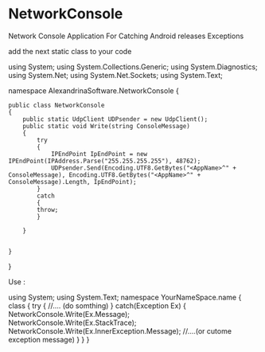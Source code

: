 # NetworkConsole
Network Console Application For Catching Android releases Exceptions





add the next static  class to your code



using System;
using System.Collections.Generic;
using System.Diagnostics;
using System.Net;
using System.Net.Sockets;
using System.Text;


namespace AlexandrinaSoftware.NetworkConsole
{

    public class NetworkConsole
    {
        public static UdpClient UDPsender = new UdpClient();
        public static void Write(string ConsoleMessage)
        {
            try
            {
                IPEndPoint IpEndPoint = new IPEndPoint(IPAddress.Parse("255.255.255.255"), 48762);
                UDPsender.Send(Encoding.UTF8.GetBytes("<AppName>^" + ConsoleMessage), Encoding.UTF8.GetBytes("<AppName>^" + ConsoleMessage).Length, IpEndPoint);
            }
            catch
            {
            throw;
            }
         
        }
        

    }
}




Use :


using System;
using System.Text;
namespace YourNameSpace.name
{
    class
    {
        try
        {
                //.... (do somthing)
        }
        catch(Exception Ex)
        {
                NetworkConsole.Write(Ex.Message);
                NetworkConsole.Write(Ex.StackTrace);
                NetworkConsole.Write(Ex.InnerException.Message);
                //....(or cutome exception message)
        }
    }
}

